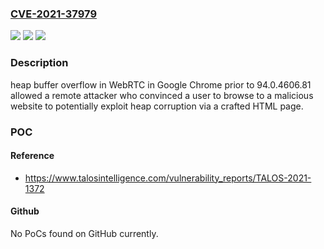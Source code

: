 ### [CVE-2021-37979](https://cve.mitre.org/cgi-bin/cvename.cgi?name=CVE-2021-37979)
![](https://img.shields.io/static/v1?label=Product&message=Chrome&color=blue)
![](https://img.shields.io/static/v1?label=Version&message=%3C%2094.0.4606.81%20&color=brighgreen)
![](https://img.shields.io/static/v1?label=Vulnerability&message=Heap%20buffer%20overflow&color=brighgreen)

### Description

heap buffer overflow in WebRTC in Google Chrome prior to 94.0.4606.81 allowed a remote attacker who convinced a user to browse to a malicious website to potentially exploit heap corruption via a crafted HTML page.

### POC

#### Reference
- https://www.talosintelligence.com/vulnerability_reports/TALOS-2021-1372

#### Github
No PoCs found on GitHub currently.

